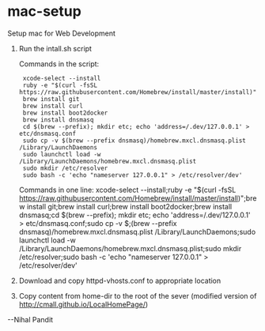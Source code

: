 # mac-setup
Setup mac for Web Development

1) Run the intall.sh script

    Commands in the script:

        xcode-select --install
        ruby -e "$(curl -fsSL https://raw.githubusercontent.com/Homebrew/install/master/install)"
        brew install git
        brew install curl
        brew install boot2docker
        brew install dnsmasq
        cd $(brew --prefix); mkdir etc; echo 'address=/.dev/127.0.0.1' > etc/dnsmasq.conf
        sudo cp -v $(brew --prefix dnsmasq)/homebrew.mxcl.dnsmasq.plist /Library/LaunchDaemons
        sudo launchctl load -w /Library/LaunchDaemons/homebrew.mxcl.dnsmasq.plist
        sudo mkdir /etc/resolver
        sudo bash -c 'echo "nameserver 127.0.0.1" > /etc/resolver/dev'

    Commands in one line:
        xcode-select --install;ruby -e "$(curl -fsSL https://raw.githubusercontent.com/Homebrew/install/master/install)";brew install git;brew install curl;brew install boot2docker;brew install dnsmasq;cd $(brew --prefix); mkdir etc; echo 'address=/.dev/127.0.0.1' > etc/dnsmasq.conf;sudo cp -v $;(brew --prefix dnsmasq)/homebrew.mxcl.dnsmasq.plist /Library/LaunchDaemons;sudo launchctl load -w /Library/LaunchDaemons/homebrew.mxcl.dnsmasq.plist;sudo mkdir /etc/resolver;sudo bash -c 'echo "nameserver 127.0.0.1" > /etc/resolver/dev'

2) Download and copy httpd-vhosts.conf to appropriate location

3) Copy content from home-dir to the root of the sever (modified version of http://cmall.github.io/LocalHomePage/)
        

--Nihal Pandit
